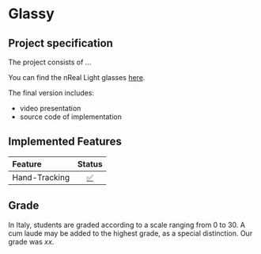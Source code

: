 # Glassy

## Project specification
The project consists of ...

You can find the nReal Light glasses [here](https://www.nreal.ai/light/).


The final version includes:
* video presentation
* source code of implementation


## Implemented Features
| Feature | Status |
|:-----------------------|:------------------------------------:|
| Hand-Tracking | [✅](https://github.com/) |


## Grade
In Italy, students are graded according to a scale ranging from 0 to 30. A cum laude may be added to the highest grade, as a special distinction.
Our grade was *xx*.
